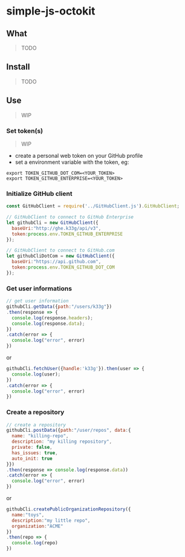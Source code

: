 # simple-js-octokit

## What

> TODO

## Install

> TODO

## Use

> WIP

### Set token(s)

> WIP
- create a personal web token on your GitHub profile
- set a environment variable with the token, eg:

```
export TOKEN_GITHUB_DOT_COM=<YOUR_TOKEN>
export TOKEN_GITHUB_ENTERPRISE=<YOUR_TOKEN>
```

### Initialize GitHub client

```javascript
const GitHubClient = require('../GitHubClient.js').GitHubClient;

// GitHubClient to connect to GitHub Enterprise
let githubCli = new GitHubClient({
  baseUri:"http://ghe.k33g/api/v3",
  token:process.env.TOKEN_GITHUB_ENTERPRISE
});

// GitHubClient to connect to GitHub.com
let githubCliDotCom = new GitHubClient({
  baseUri:"https://api.github.com",
  token:process.env.TOKEN_GITHUB_DOT_COM
});
```


### Get user informations

```javascript
// get user information
githubCli.getData({path:"/users/k33g"})
.then(response => {
  console.log(response.headers);
  console.log(response.data);
})
.catch(error => {
  console.log("error", error)
})

```

or
```javascript
githubCli.fetchUser({handle:'k33g'}).then(user => {
  console.log(user);
})
.catch(error => {
  console.log("error", error)
})
```

### Create a repository

```javascript
// create a repository
githubCli.postData({path:"/user/repos", data:{
  name: "killing-repo",
  description: "my killing repository",
  private: false,
  has_issues: true,
  auto_init: true
}})
.then(response => console.log(response.data))
.catch(error => {
  console.log("error", error)
})
```

or
```javascript
githubCli.createPublicOrganizationRepository({
  name:"toys",
  description:"my little repo",
  organization:"ACME"
})
.then(repo => {
  console.log(repo)
})

```
